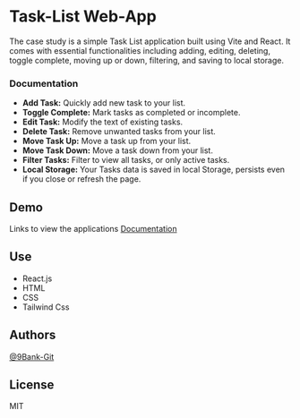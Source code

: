 # Task-List Web-App

The case study is a simple Task List application built using Vite and React. It comes with essential functionalities including adding, editing, deleting, toggle complete, moving up or down, filtering, and saving to local storage.


### Documentation

* **Add Task:** Quickly add new task to your list.
* **Toggle Complete:** Mark tasks as completed or incomplete.
* **Edit Task:** Modify the text of existing tasks.
* **Delete Task:** Remove unwanted tasks from your list.
* **Move Task Up:** Move a task up from your list.
* **Move Task Down:** Move a task down from your list.
* **Filter Tasks:** Filter to view all tasks, or only active tasks.
* **Local Storage:** Your Tasks data is saved in local Storage, persists even if you close or refresh the page.


## Demo

Links to view the applications [Documentation](https://webapp-project-tasklist.netlify.app)


## Use

* React.js
* HTML
* CSS
* Tailwind Css


## Authors

[@9Bank-Git](https://github.com/9Bank-Git)

## License

MIT
